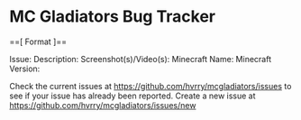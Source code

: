 # MC Gladiators Bug Tracker

==[ Format ]==

Issue:
Description:
Screenshot(s)/Video(s):
Minecraft Name:
Minecraft Version:

Check the current issues at https://github.com/hvrry/mcgladiators/issues to see if your issue has already been reported. Create a new issue at https://github.com/hvrry/mcgladiators/issues/new
